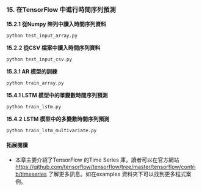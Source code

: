 ﻿### 15. 在TensorFlow 中進行時間序列預測

**15.2.1 從Numpy 陣列中讀入時間序列資料**

```
python test_input_array.py
```

**15.2.2 從CSV 檔案中讀入時間序列資料**

```
python test_input_csv.py
```

**15.3.1 AR 模型的訓練**

```
python train_array.py
```

**15.4.1 LSTM 模型中的單變數時間序列預測**

```
python train_lstm.py
```

**15.4.2 LSTM 模型中的多變數時間序列預測**

```
python train_lstm_multivariate.py
```

#### 拓展閱讀

- 本章主要介紹了TensorFlow 的Time Series 庫，讀者可以在官方網站 https://github.com/tensorflow/tensorflow/tree/master/tensorflow/contrib/timeseries 了解更多訊息。如在examples 資料夾下可以找到更多程式案例。

